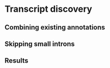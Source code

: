 # Transcript discovery



## Combining existing annotations


## Skipping small introns


## Results

